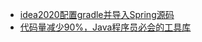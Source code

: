 - [idea2020配置gradle并导入Spring源码](https://blog.csdn.net/weixin_41624318/article/details/108712319)
- [代码量减少90%，Java程序员必会的工具库](https://mp.weixin.qq.com/s/uk95_ls3MtrAbaDtEBotdA)
